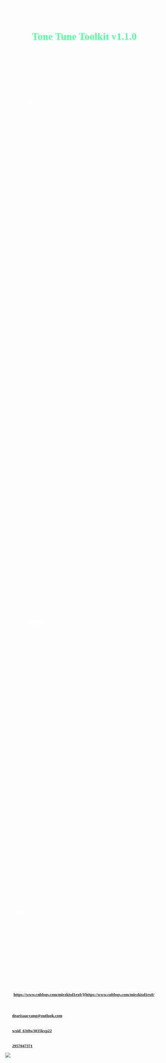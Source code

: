 <font face="Source Han Sans TC" size=2 color=#FFFFFF>

#### <center><font size=2>Make Everything Simple.</font></center>
#### <center><font size=2>2021/07/29</font></center>
# <center><font color="#54FF9F" size=6>**Tone Tune Toolkit v1.1.0**</font></center>
## ToneTuneToolkit是什么?
一个致力于帮助Unity全能系开发者减轻开发负担的项目。</br>
<s>但更多的时候是在帮助程序员偷懒。</s></br>

一些存在于Unity/C#中却不为人知的技巧。</br>
一些很简单但不想自行开发的功能。</br>
一些古怪且迷惑的开发需求。</br>
<strong>这里的代码请随意取用。</strong></br>
</br>
<kbd>Ctrl</kbd> + <kbd>C</kbd></br>
<kbd>Ctrl</kbd> + <kbd>V</kbd></br>
</br>
<s>哈！逮到你了！</s></br>

</br>

# <center>*INTRODUCTION & LOG*</center>
1. 插件内容包含“<strong>ToneTuneToolkit</strong>”文件夹及“<strong>StreamingAssets/ToneTuneToolkit</strong>”文件夹。
2. 当某模块中包含“**Handler**”助手类时，仅添加助手类至对象即可自动为其添加依赖。避免发生错误的组装。例如“**UDP**”以及“**Verification**”。
3. 添加了思源雅黑简中OTF格式全套。
4. 添加了两张简易贴图。
5. 添加了一些演示用场景。
6. 添加了两个可怕的工具。
7. Nothing here.

</br>

# <center>*SCRIPTS*</center>
### -> ToneTuneToolkit.Common/
* ToolkitManager // 管理类 // 多数功能的依赖
* DataConverter // 静态 // 数据转换 // 字符串与二进制之间转换
* FileNameCapturer // 静态 // 获取特定文件夹下特定格式的文件名
* JsonConstructer // 静态 // 将字典与json之间相互转换
* TextLoader // 静态 // 文字加载 // 可以读取txt及json
* TimestampCapturer // 静态 // 获取时间戳 // 本地获取静态方法 // 网络获取单例
* TipTools // 静态 // TTT工具箱专属Debug.Log

### -> ToneTuneToolkit.Camera/
* CameraFocusObject // 鼠标控制物体环绕注视对象
* CameraLookAround // 鼠标拖动控制相机旋转 // 可用于全景

### -> ToneTuneToolkit.Editor/
* Nothing Here.

### -> ToneTuneToolkit.Object/
* ObjectDrag // 对象拖拽
* ObjectFloating // 对象上下漂浮
* TraverseObejctChangeColor // 改变对象及所有子对象的颜色

### -> ToneTuneToolkit.UDP/
* UDPCommunicator // UDP收发工具
* UDPHandler // UDP工具助手

### -> ToneTuneToolkit.UI/
* Parallax // 简易视差效果
* TextFlick // 文字通过透明度闪烁

### -> ToneTuneToolkit.Verification/
* AntiVerifier // 反向验证器 // 二进制
* Verifier // 验证器
* VerifierHandler // 验证系统助手

### -> ToneTuneToolkit.WOL/
* WakeOnLan // 局域网唤醒器
* WakeOnLanHandler // 局域网唤醒助手

### -> ToneTuneToolkit.Other/
* AsyncLoadingWithProcessBar // 加载场景进度条

### -> ToneTuneToolkit.LED/
* LEDCommandCenter // LED命令中心
* LEDCommandHub // 凌恩指令集
* LEDHandler // LED助手
* LEDNuclearShow // DEBUG // 灯带压力测试

</br>

# <center>*TEXTURES*</center>
### -> 512x512地板贴图
* grayfloor
* royalbluefloor

</br>

# <center>// *FONTS (Removed)*</center>
### // -> 思源黑体简体中文
* // SourceHanSansSC-Bold
* // SourceHanSansSC-ExtraLight
* // SourceHanSansSC-Heavy
* // SourceHanSansSC-Light
* // SourceHanSansSC-Medium
* // SourceHanSansSC-Normal
* // SourceHanSansSC-Regular
* 因体积原因已从插件中移除
* 已移至ToneTuneToolkit工程目录“<strong>Assets/Fonts</strong>”中

</br>

# <center>*DEMOS*</center>
### -> 演示场景
* LED Sample // LED灯控案例
* Panorama Sample // 全景案例
* Parallax Sample // 视差案例
* WOL Sample // 局域网唤醒案例
* ……

</br>

# <center>*WAREHOUSE*</center>
### -> 用于储存仅在Demo中出现且与核心功能无关的资源
* Materials
* Textures

</br>

# <center>*EXAMPLES*</center>
### -> 一些教程
* 该功能依赖ToneTuneToolkit
* 场景文件、教程辅助用脚本文件位于ToneTuneToolkit工程目录“<strong>Assets/Examples/</strong>”中
* 博客内容保存在位于ToneTuneToolkit工程目录“<strong>Assets/PDFs</strong>”中

</br>

# <center>*CONTACT*</center>
### -> Developer
* **[团队代言人博客]**</br>
  **[https://www.cnblogs.com/mirzkisd1ex0/](https://www.cnblogs.com/mirzkisd1ex0/ "记得常来光顾")**
  </br>

* **[开发者邮箱]**</br>
  **[dearisaacyang@outlook.com](https://outlook.live.com/ "欢迎来信联系")**
  </br>

* **[开发者微信]**</br>
  **[wxid_63t8w3035kvp22](https://weixin.qq.com/ "来啊交流啊")**
  </br>

* **[开发者企鹅]**</br>
  **[2957047371](https://im.qq.com/ "来啊交流啊")**
  </br>

![isaacyang](Cache/profile.jpg)

</font>
